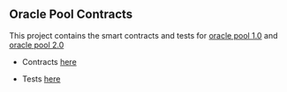 ## Oracle Pool Contracts

This project contains the smart contracts and tests for [oracle pool 1.0](https://github.com/ergoplatform/eips/blob/eip16/eip-0016.md) and [oracle pool 2.0](https://github.com/ergoplatform/eips/blob/eip23/eip-0023.md)

- Contracts [here](https://github.com/scalahub/OraclePool/tree/v2/src/main/scala/oraclepool)

- Tests [here](https://github.com/scalahub/OraclePool/tree/v2/src/test/scala/oraclepool)